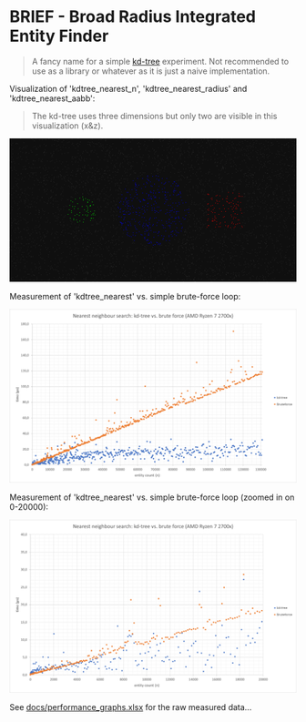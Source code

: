 # BRIEF - Broad Radius Integrated Entity Finder

> A fancy name for a simple [kd-tree](https://en.wikipedia.org/wiki/K-d_tree) experiment. Not recommended to use as a library or whatever as it is just a naive implementation.

Visualization of 'kdtree_nearest_n', 'kdtree_nearest_radius' and 'kdtree_nearest_aabb':

> The kd-tree uses three dimensions but only two are visible in this visualization (x&z).

![](docs/debug_visualization_scatter_xz.png)

Measurement of 'kdtree_nearest' vs. simple brute-force loop:

![](docs/1.png)

Measurement of 'kdtree_nearest' vs. simple brute-force loop (zoomed in on 0-20000):

![](docs/2.png)

See [docs/performance_graphs.xlsx](docs/performance_graphs.xlsx) for the raw measured data...
